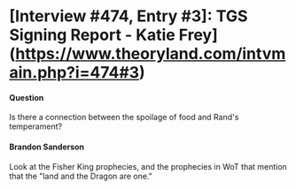 # [Interview #474, Entry #3]: TGS Signing Report - Katie Frey](https://www.theoryland.com/intvmain.php?i=474#3)

#### Question

Is there a connection between the spoilage of food and Rand's temperament?

#### Brandon Sanderson

Look at the Fisher King prophecies, and the prophecies in WoT that mention that the "land and the Dragon are one."

